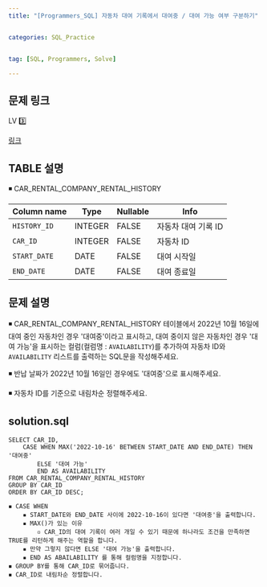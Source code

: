 ```yaml
---
title: "[Programmers_SQL] 자동차 대여 기록에서 대여중 / 대여 가능 여부 구분하기" 


categories: SQL_Practice


tag: [SQL, Programmers, Solve]

---
```


## 문제 링크

LV 3️⃣

[링크](https://school.programmers.co.kr/learn/courses/30/lessons/157340)

## TABLE 설명

◾ CAR_RENTAL_COMPANY_RENTAL_HISTORY 

|Column name|Type|Nullable|Info|
|-|-|-|-|
|`HISTORY_ID`|INTEGER|FALSE|자동차 대여 기록 ID|
|`CAR_ID`|INTEGER|FALSE|자동차 ID|
|`START_DATE`|DATE|FALSE|대여 시작일|
|`END_DATE`|DATE|FALSE|대여 종료일|

## 문제 설명

◾ CAR_RENTAL_COMPANY_RENTAL_HISTORY 테이블에서 2022년 10월 16일에 대여 중인 자동차인 경우 '대여중'이라고 표시하고, 대여 중이지 않은 자동차인 경우 '대여 가능'을 표시하는 컬럼(컬럼명 : `AVAILABILITY`)를 추가하여 자동차 ID와 `AVAILABILITY` 리스트를 출력하는 SQL문을 작성해주세요. 

◾ 반납 날짜가 2022년 10월 16일인 경우에도 '대여중'으로 표시해주세요. 

◾ 자동차 ID를 기준으로 내림차순 정렬해주세요. 

## solution.sql
    SELECT CAR_ID, 
        CASE WHEN MAX('2022-10-16' BETWEEN START_DATE AND END_DATE) THEN '대여중'
            ELSE '대여 가능'
            END AS AVAILABILITY 
    FROM CAR_RENTAL_COMPANY_RENTAL_HISTORY
    GROUP BY CAR_ID
    ORDER BY CAR_ID DESC;

```
◾ CASE WHEN 
    ▪ START_DATE와 END_DATE 사이에 2022-10-16이 있다면 '대여중'을 출력합니다. 
    ▪ MAX()가 있는 이유 
        ▫ CAR_ID의 대여 기록이 여러 개일 수 있기 때문에 하나라도 조건을 만족하면 TRUE를 리턴하게 해주는 역할을 합니다.
    ▪ 만약 그렇지 않다면 ELSE '대여 가능'을 출력합니다.
    ▪ END AS ABAILABILITY 를 통해 컬럼명을 지정합니다. 
◾ GROUP BY를 통해 CAR_ID로 묶어줍니다.
◾ CAR_ID로 내림차순 정렬합니다. 
```